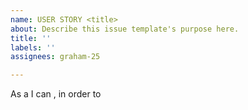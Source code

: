 ```yaml
---
name: USER STORY <title>
about: Describe this issue template's purpose here.
title: ''
labels: ''
assignees: graham-25

---
```


As a <role> I can <objective>, in order to <receive benefits>
